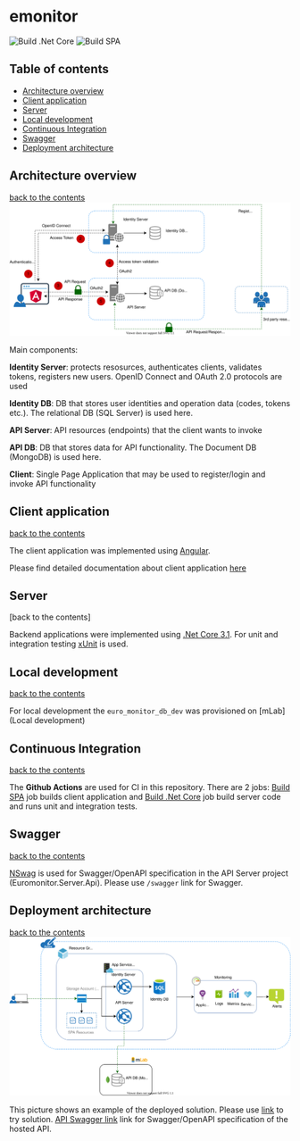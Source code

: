 # emonitor

![Build .Net Core](https://github.com/Eugenio161288/emonitor/workflows/Build%20.Net%20Core/badge.svg)
![Build SPA](https://github.com/Eugenio161288/emonitor/workflows/Build%20SPA/badge.svg?branch=master)

## Table of contents
 - [Architecture overview](#architecture-overview)
 - [Client application](#client-application)
 - [Server](#server)
 - [Local development](#local-development)
 - [Continuous Integration](#continuous-integration)
 - [Swagger](#swagger)
 - [Deployment architecture](#deployment-architecture)

## Architecture overview
[back to the contents](#table-of-contents)
![Architecture Overview](./docs/books-online-architecture.svg)

Main components:

**Identity Server**: protects resosurces, authenticates clients, validates tokens, registers new users. OpenID Connect and OAuth 2.0 protocols are used

**Identity DB**: DB that stores user identities and operation data (codes, tokens etc.). The relational DB (SQL Server) is used here.

**API Server**: API resources (endpoints) that the client wants to invoke

**API DB**: DB that stores data for API functionality. The Document DB (MongoDB) is used here.

**Client**: Single Page Application that may be used to register/login and invoke API functionality

## Client application
[back to the contents](#table-of-contents)

The client application was implemented using [Angular](https://angular.io/). 

Please find detailed documentation about client application [here](./src/Client/Readme.md)

## Server
[back to the contents]

Backend applications were implemented using [.Net Core 3.1](https://dotnet.microsoft.com/download/dotnet-core/3.1). For unit and integration testing [xUnit](https://github.com/xunit/xunit) is used.

## Local development
[back to the contents](#table-of-contents)

For local development the `euro_monitor_db_dev` was provisioned on [mLab](Local development)


## Continuous Integration
[back to the contents](#table-of-contents)

The **Github Actions** are used for CI in this repository. There are 2 jobs: [Build SPA](https://github.com/Eugenio161288/emonitor/actions?query=workflow%3A%22Build+SPA%22) job builds client application and [Build .Net Core](https://github.com/Eugenio161288/emonitor/actions?query=workflow%3A%22Build+.Net+Core%22) job build server code and runs unit and integration tests.

## Swagger
[back to the contents](#table-of-contents)

[NSwag](https://github.com/RicoSuter/NSwag) is used for Swagger/OpenAPI specification in the API Server project (Euromonitor.Server.Api). Please use ```/swagger``` link for Swagger.

## Deployment architecture
[back to the contents](#table-of-contents)
![Deployment Architecture](./docs/deployment-architecture.svg)

This picture shows an example of the deployed solution. Please use [link](https://erspaproxy.azurewebsites.net) to try solution. 
[API Swagger link](https://erbooksonlineapi.azurewebsites.net/swagger) link for Swagger/OpenAPI specification of the hosted API.